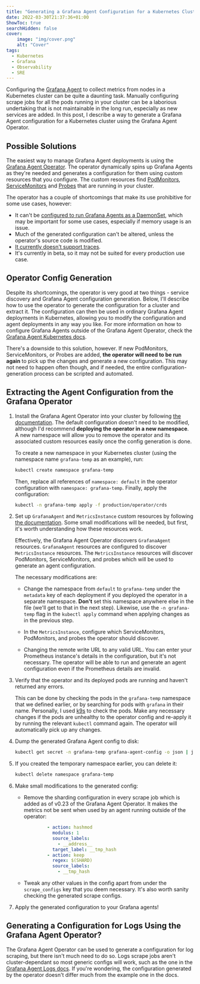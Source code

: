 ```yaml
---
title: "Generating a Grafana Agent Configuration for a Kubernetes Cluster"
date: 2022-03-30T21:37:36+01:00
ShowToc: true
searchHidden: false
cover:
    image: "img/cover.png"
    alt: "Cover"
tags:
  - Kubernetes
  - Grafana
  - Observability
  - SRE
---
```


Configuring the [Grafana Agent](https://github.com/grafana/agent/) to collect metrics from nodes in a Kubernetes cluster can be quite a daunting task. Manually configuring scrape jobs for all the pods running in your cluster can be a laborious undertaking that is not maintainable in the long run, especially as new services are added. In this post, I describe a way to generate a Grafana Agent configuration for a Kubernetes cluster using the Grafana Agent Operator.

## Possible Solutions

The easiest way to manage Grafana Agent deployments is using the [Grafana Agent Operator](https://grafana.com/docs/agent/latest/operator/). The operator dynamically spins up Grafana Agents as they're needed and generates a configuration for them using custom resources that you configure. The custom resources find [PodMonitors](https://github.com/prometheus-operator/prometheus-operator/blob/main/Documentation/api.md#podmonitor), [ServiceMonitors](https://github.com/prometheus-operator/prometheus-operator/blob/main/Documentation/api.md#servicemonitor) and [Probes](https://github.com/prometheus-operator/prometheus-operator/blob/main/Documentation/api.md#probe) that are running in your cluster.

The operator has a couple of shortcomings that make its use prohibitive for some use cases, however:

- It can't be [configured to run Grafana Agents as a DaemonSet](https://github.com/grafana/agent/issues/1495), which may be important for some use cases, especially if memory usage is an issue.
- Much of the generated configuration can't be altered, unless the operator's source code is modified.
- [It currently doesn't support traces](https://github.com/grafana/agent/issues/1044).
- It's currently in beta, so it may not be suited for every production use case.

## Operator Config Generation

Despite its shortcomings, the operator is very good at two things - service discovery and Grafana Agent configuration generation. Below, I'll describe how to use the operator to generate the configuration for a cluster and extract it. The configuration can then be used in ordinary Grafana Agent deployments in Kubernetes, allowing you to modify the configuration and agent deployments in any way you like. For more information on how to configure Grafana Agents outside of the Grafana Agent Operator, check the [Grafana Agent Kubernetes docs](https://grafana.com/docs/grafana-cloud/kubernetes/agent-k8s/k8s_agent_metrics/).

There's a downside to this solution, however. If new PodMonitors, ServiceMonitors, or Probes are added, **the operator will need to be run again** to pick up the changes and generate a new configuration. This may not need to happen often though, and if needed, the entire configuration-generation process can be scripted and automated.

## Extracting the Agent Configuration from the Grafana Operator

1. Install the Grafana Agent Operator into your cluster by following [the documentation](https://grafana.com/docs/agent/latest/operator/getting-started/). The default configuration doesn't need to be modified, although I'd recommend **deploying the operator in a new namespace**. A new namespace will allow you to remove the operator and its associated custom resources easily once the config generation is done.

    To create a new namespace in your Kubernetes cluster (using the namespace name `grafana-temp` as an example), run:

    ```bash
    kubectl create namespace grafana-temp
    ```

    Then, replace all references of `namespace: default` in the operator configuration with `namespace: grafana-temp`. Finally, apply the configuration:

    ```bash
    kubectl -n grafana-temp apply -f production/operator/crds
    ```

2. Set up `GrafanaAgent` and `MetricsInstance` custom resources by following [the documentation](https://grafana.com/docs/agent/latest/operator/custom-resource-quickstart/). Some small modifications will be needed, but first, it's worth understanding how these resources work.

    Effectively, the Grafana Agent Operator discovers `GrafanaAgent` resources. `GrafanaAgent` resources are configured to discover `MetricsInstance` resources. The `MetricsInstance` resources will discover PodMonitors, ServiceMonitors, and probes which will be used to generate an agent configuration.

    The necessary modifications are:

    - Change the namespace from `default` to `grafana-temp` under the `metadata` key of each deployment if you deployed the operator in a separate namespace. **Don't** set this namespace anywhere else in the file (we'll get to that in the next step). Likewise, use the `-n grafana-temp` flag in the `kubectl apply` command when applying changes as in the previous step.

    - In the `MetricsInstance`, configure which ServiceMonitors, PodMonitors, and probes the operator should discover.

    - Changing the remote write URL to any valid URL. You can enter your Prometheus instance's details in the configuration, but it's not necessary. The operator will be able to run and generate an agent configuration even if the Prometheus details are invalid.

3. Verify that the operator and its deployed pods are running and haven't returned any errors.

    This can be done by checking the pods in the `grafana-temp` namespace that we defined earlier, or by searching for pods with `grafana` in their name. Personally, I used [k9s](https://k9scli.io/) to check the pods. Make any necessary changes if the pods are unhealthy to the operator config and re-apply it by running the relevant `kubectl` command again. The operator will automatically pick up any changes.

4. Dump the generated Grafana Agent config to disk:

    ```bash
    kubectl get secret -n grafana-temp grafana-agent-config -o json | jq '.data' | cut -d '"' -f 4 | tr -d '{}' | base64 --decode > config-metrics.yaml
    ```

5. If you created the temporary namespace earlier, you can delete it:

    ```bash
    kubectl delete namespace grafana-temp
    ```

6. Make small modifications to the generated config:

    - Remove the sharding configuration in every scrape job which is added as of v0.23 of the Grafana Agent Operator. It makes the metrics not be sent when used by an agent running outside of the operator:

    ```yaml
                - action: hashmod
                  modulus: 1
                  source_labels:
                    - __address__
                  target_label: __tmp_hash
                - action: keep
                  regex: $(SHARD)
                  source_labels:
                    - __tmp_hash
    ```

    - Tweak any other values in the config apart from under the `scrape_configs` key that you deem necessary. It's also worth sanity checking the generated scrape configs.

7. Apply the generated configuration to your Grafana agents!

## Generating a Configuration for Logs Using the Grafana Agent Operator?

The Grafana Agent Operator can be used to generate a configuration for log scraping, but there isn't much need to do so. Logs scrape jobs aren't cluster-dependant so most generic configs will work, such as the one in the [Grafana Agent Logs docs](https://grafana.com/docs/grafana-cloud/kubernetes/agent-k8s/k8s_agent_logs/). If you're wondering, the configuration generated by the operator doesn't differ much from the example one in the docs.
